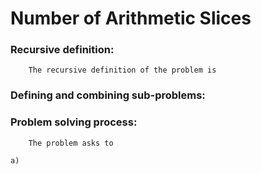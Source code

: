 # Number of Arithmetic Slices

### Recursive definition:
		The recursive definition of the problem is 

### Defining and combining sub-problems:
		

### Problem solving process:
		The problem asks to 
	
	a) 
